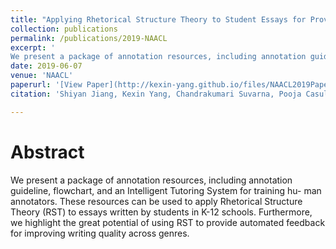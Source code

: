 ```yaml
---
title: "Applying Rhetorical Structure Theory to Student Essays for Providing Automated Writing Feedback"
collection: publications
permalink: /publications/2019-NAACL
excerpt: '
We present a package of annotation resources, including annotation guideline, flowchart, and an Intelligent Tutoring System for training hu- man annotators. These resources can be used to apply Rhetorical Structure Theory (RST) to essays written by students in K-12 schools. Furthermore, we highlight the great potential of using RST to provide automated feedback for improving writing quality across genres.'
date: 2019-06-07
venue: 'NAACL'
paperurl: '[View Paper](http://kexin-yang.github.io/files/NAACL2019Paper.pdf)'
citation: 'Shiyan Jiang, Kexin Yang, Chandrakumari Suvarna, Pooja Casula, Mingtong Zhang, Carolyn Penstein Rose. (2019). &quot;Applying Rhetorical Structure Theory to Student Essays for Providing Automated Writing Feedback.&quot; <i>NAACL-DISRPT workshop</i>.'

---
```

# Abstract
We present a package of annotation resources, including annotation guideline, flowchart, and an Intelligent Tutoring System for training hu- man annotators. These resources can be used to apply Rhetorical Structure Theory (RST) to essays written by students in K-12 schools. Furthermore, we highlight the great potential of using RST to provide automated feedback for improving writing quality across genres.
<!--[View Paper](http://kexin-yang.github.io/files/NAACL2019Paper.pdf)
Recommended citation: Shiyan Jiang, **Kexin Yang**, Chandrakumari Suvarna, Pooja Casula, Mingtong Zhang, Carolyn Penstein Rose. (2019). &quot;Applying Rhetorical Structure Theory to Student Essays for Providing Automated Writing Feedback.&quot; <i>NAACL</i>.
-->